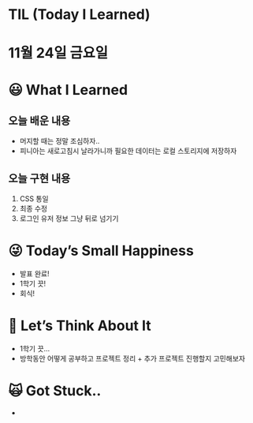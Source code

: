 # TIL (Today I Learned)

# 11월 24일 금요일

# 😃 What I Learned

## 오늘 배운 내용

- 머지할 때는 정말 조심하자..
- 피니아는 새로고침시 날라가니까 필요한 데이터는 로컬 스토리지에 저장하자

## 오늘 구현 내용

1. CSS 통일
2. 최종 수정
3. 로그인 유저 정보 그냥 뒤로 넘기기

# 😜 Today’s Small Happiness

- 발표 완료!
- 1학기 끗!
- 회식!

# 🧐 Let’s Think About It

- 1학기 끗…
- 방학동안 어떻게 공부하고 프로젝트 정리 + 추가 프로젝트 진행할지 고민해보자

# 🙀 Got Stuck..

-